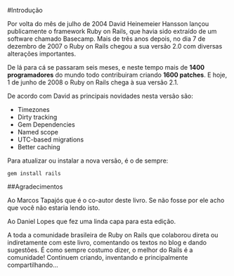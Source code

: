 #Introdução

Por volta do mês de julho de 2004 David Heinemeier Hansson lançou publicamente o framework Ruby on Rails, que havia sido extraído de um software chamado Basecamp. Mais de três anos depois, no dia 7 de dezembro de 2007 o Ruby on Rails chegou a sua versão 2.0 com diversas alterações importantes.

De lá para cá se passaram seis meses, e neste tempo mais de **1400 programadores** do mundo todo contribuiram criando **1600 patches**. E hoje, 1 de junho de 2008 o Ruby on Rails chega à sua versão 2.1.

De acordo com David as principais novidades nesta versão são:

* Timezones
* Dirty tracking
* Gem Dependencies
* Named scope
* UTC-based migrations
* Better caching

Para atualizar ou instalar a nova versão, é o de sempre:

	gem install rails

##Agradecimentos

Ao Marcos Tapajós que é o co-autor deste livro. Se não fosse por ele acho que você não estaria lendo isto.

Ao Daniel Lopes que fez uma linda capa para esta edição.

A toda a comunidade brasileira de Ruby on Rails que colaborou direta ou indiretamente com este livro, comentando os textos no blog e dando sugestões. É como sempre costumo dizer, o melhor do Rails é a comunidade! Continuem criando, inventando e principalmente compartilhando...